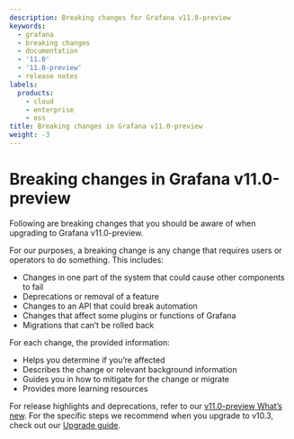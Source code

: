 ```yaml
---
description: Breaking changes for Grafana v11.0-preview
keywords:
  - grafana
  - breaking changes
  - documentation
  - '11.0'
  - '11.0-preview'
  - release notes
labels:
  products:
    - cloud
    - enterprise
    - oss
title: Breaking changes in Grafana v11.0-preview
weight: -3
---
```


# Breaking changes in Grafana v11.0-preview

Following are breaking changes that you should be aware of when upgrading to Grafana v11.0-preview.

For our purposes, a breaking change is any change that requires users or operators to do something. This includes:

- Changes in one part of the system that could cause other components to fail
- Deprecations or removal of a feature
- Changes to an API that could break automation
- Changes that affect some plugins or functions of Grafana
- Migrations that can’t be rolled back

For each change, the provided information:

- Helps you determine if you’re affected
- Describes the change or relevant background information
- Guides you in how to mitigate for the change or migrate
- Provides more learning resources

For release highlights and deprecations, refer to our [v11.0-preview What’s new](https://grafana.com/docs/grafana/<GRAFANA_VERSION>/whatsnew/whats-new-in-v11-0/). For the specific steps we recommend when you upgrade to v10.3, check out our [Upgrade guide](https://grafana.com/docs/grafana/<GRAFANA_VERSION>/upgrade-guide/upgrade-v11.0/).

<!--
## Feature

You must use relative references when linking to docs within the Grafana repo. Please do not use absolute URLs. For more information about relrefs, refer to [Links and references](/docs/writers-toolkit/writing-guide/references/).-->
